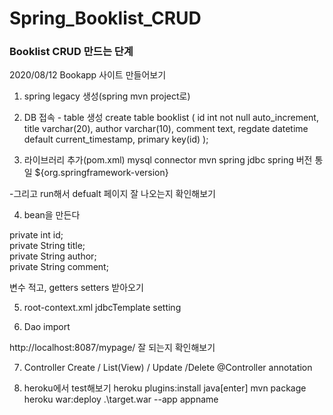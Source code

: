 # Spring_Booklist_CRUD


<h3>Booklist CRUD 만드는 단계</h3>
<p>
2020/08/12 Bookapp 사이트 만들어보기

1. spring legacy 생성(spring mvn project로)

2. DB 접속 - table 생성
create table booklist (
  id int not null auto_increment, 
  title varchar(20), 
  author varchar(10), 
  comment text,
  regdate datetime default current_timestamp,
  primary key(id) 
 );

3. 라이브러리 추가(pom.xml)
mysql connector mvn
spring jdbc
spring 버전 통일 ${org.springframework-version}

-그리고 run해서 defualt 페이지 잘 나오는지 확인해보기

4. bean을 만든다

private int id;    
private String title;    
private String author;    
private String comment;   

변수 적고, getters setters 받아오기

5. root-context.xml
jdbcTemplate setting

6. Dao
import

http://localhost:8087/mypage/
잘 되는지 확인해보기

7. Controller
Create / List(View) / Update /Delete
@Controller annotation

8. heroku에서 test해보기
heroku plugins:install java[enter]
mvn package
heroku war:deploy .\target.war --app appname




</p>

